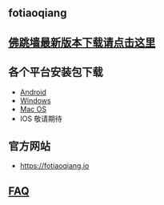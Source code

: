 ## fotiaoqiang
## <a href="https://github.com/getfotiaoqiang/download/releases"> 佛跳墙最新版本下载请点击这里 </a>
## 各个平台安装包下载
- <a href="https://github.com/getfotiaoqiang/download/releases/download/2.0.2/fotiaoqiangv2.02.apk"> Android </a>
- <a href="https://github.com/getfotiaoqiang/download/releases/download/2.0.2/fotiaoqiang-2.0.2-install.exe.zip"> Windows </a>
- <a href="https://github.com/getfotiaoqiang/download/releases/download/2.0.2/fotiaoqiang_macos_amd64_install_v2.0.2.dmg"> Mac OS </a>
- IOS 敬请期待
## 官方网站
- https://fotiaoqiang.io
## <a href="https://github.com/getfotiaoqiang/fotiaoqiang/wiki/FAQ">FAQ</a>

